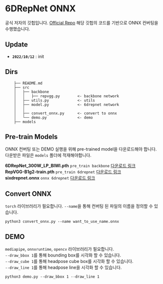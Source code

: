 
# **6DRepNet ONNX**

공식 저자의 깃헙입니다. 
[Official Repo](https://github.com/thohemp/6DRepNet) 해당 깃헙의 코드를 기반으로 ONNX 컨버팅을 수행했습니다.


## Update
- **```2022/10/12```** : init

## Dirs
```
    ├── README.md               
    ├── src
    │   ├── backbone             
    │   │   ├── repvgg.py        <- backbone network
    │   ├── utils.py             <- utils
    │   ├── model.py             <- 6drepnet network
    │   │
    │   ├── convert_onnx.py      <- convert to onnx
    │   └── demo.py              <- demo
    ├── models
```

## Pre-train Models
ONNX 컨버팅 또는 DEMO 실행을 위해 pre-trained model을 다운로드해야 합니다. 다운받은 파일은 `models` 폴더에 적재해야합니다.


**6DRepNet_300W_LP_BIWI.pth** `pre_train backbone` [다운로드 링크](https://drive.google.com/drive/folders/1V1pCV0BEW3mD-B9MogGrz_P91UhTtuE_)
<br>
**RepVGG-B1g2-train.pth** `pre_train 6drepnet` [다운로드 링크](https://drive.google.com/drive/folders/1Avome4KvNp0Lqh2QwhXO6L5URQjzCjUq)
<br>
**sixdrepnet.onnx** `onnx 6drepnet` [다운로드 링크]()
<br>

## Convert ONNX
`torch` 라이브러리가 필요합니다. `--name`을 통해 컨버팅 된 파일의 이름을 정의할 수 있습니다.
```
python3 convert_onnx.py --name want_to_use_name.onnx
```

## DEMO
`mediapipe`, `onnxruntime`, `opencv` 라이브러리가 필요합니다.<br>
`--draw_bbox 1`를 통해 bounding box를 시각화 할 수 있습니다.<br>
`--draw_cube 1`를 통해 headpose cube box를 시각화 할 수 있습니다.<br>
`--draw_line 1`를 통해 headpose line을 시각화 할 수 있습니다.<br>
```
python3 demo.py --draw_bbox 1 --draw_line 1
```